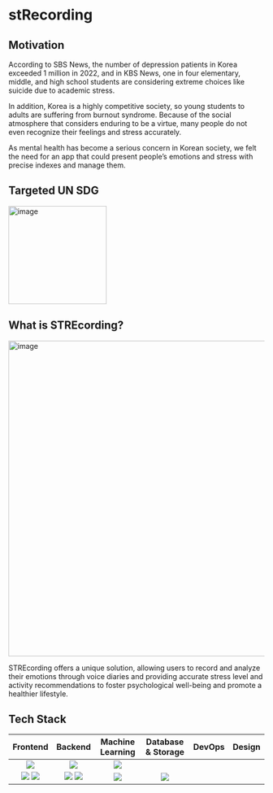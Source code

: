 # stRecording

## Motivation

According to SBS News, the number of depression patients in Korea exceeded 1 million in 2022, and in KBS News, one in four elementary, middle, and high school students are considering extreme choices like suicide due to academic stress. 

In addition, Korea is a highly competitive society, so young students to adults are suffering from burnout syndrome. Because of the social atmosphere that considers enduring to be a virtue, many people do not even recognize their feelings and stress accurately.

As mental health has become a serious concern in Korean society, we felt the need for an app that could present people’s emotions and stress with precise indexes and manage them.

## Targeted UN SDG

<img width="193" alt="image" src="https://github.com/Solution-Challenge-stress-solution/.github/assets/129071350/bcaf588f-4149-4035-addc-7e287febb1f4">


## What is STREcording?

<img width="621" alt="image" src="https://github.com/Solution-Challenge-stress-solution/.github/assets/129071350/c776497c-3a8e-462c-8f89-7af9d6c13d70">

STREcording offers a unique solution, allowing users to record and analyze their emotions through voice diaries and providing accurate stress level and activity recommendations to foster psychological well-being and promote a healthier lifestyle.

## Tech Stack

|Frontend|Backend|Machine Learning|Database & Storage|DevOps|Design|
|:------:|:------:|:-------------:|:----------------:|:-----:|:-----:|
|<img src="https://img.shields.io/badge/flutter-02569B?style=for-the-badge&logo=flutter&logoColor=white">|<img src="https://img.shields.io/badge/springboot-6DB33F?style=for-the-badge&logo=springboot&logoColor=white">|<img src="https://img.shields.io/badge/colab-F9AB00?style=for-the-badge&logo=colab&logoColor=white"> 
<img src="https://img.shields.io/badge/tensorflow-FF6F00?style=for-the-badge&logo=tensorflow&logoColor=white"> <img src="https://img.shields.io/badge/numpy-013243?style=for-the-badge&logo=numpy&logoColor=white">|<img src="https://img.shields.io/badge/mysql-4479A1?style=for-the-badge&logo=mysql&logoColor=white"> <img src="https://img.shields.io/badge/googlecloud-4285F4?style=for-the-badge&logo=googlecloud&logoColor=white">|<img src="https://img.shields.io/badge/docker-2496ED?style=for-the-badge&logo=docker&logoColor=white">|<img src="https://img.shields.io/badge/figma-F24E1E?style=for-the-badge&logo=figma&logoColor=white">|
